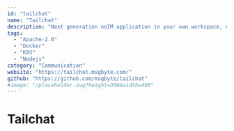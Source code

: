 ```yaml
---
id: "tailchat"
name: "Tailchat"
description: "Next generation noIM application in your own workspace, not only another Slack/Discord/rocket.chat."
tags:
  - "Apache-2.0"
  - "Docker"
  - "K8S"
  - "Nodejs"
category: "Communication"
website: "https://tailchat.msgbyte.com/"
github: "https://github.com/msgbyte/tailchat"
#image: "/placeholder.svg?height=300&width=400"
---
```


# Tailchat
